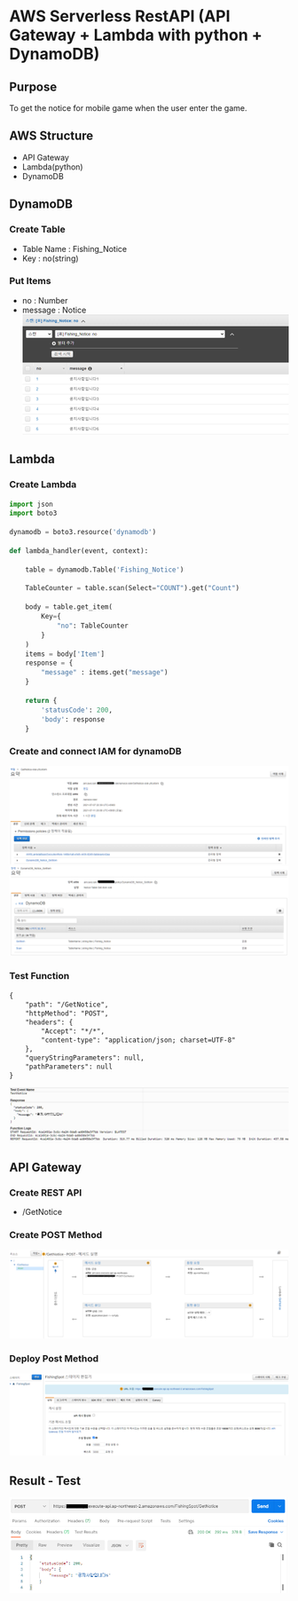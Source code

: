 # AWS Serverless RestAPI (API Gateway + Lambda with python + DynamoDB)

## Purpose
To get the notice for mobile game when the user enter the game.

## AWS Structure
- API Gateway
- Lambda(python)
- DynamoDB

## DynamoDB
### Create Table
- Table Name : Fishing_Notice
- Key : no(string)
### Put Items
- no : Number
- message : Notice
![Dynamodb](/AWS_Serverless_RESTAPI/Dynamodb.png)

## Lambda
### Create Lambda
```python
import json
import boto3

dynamodb = boto3.resource('dynamodb')

def lambda_handler(event, context):
    
    table = dynamodb.Table('Fishing_Notice')
    
    TableCounter = table.scan(Select="COUNT").get("Count")
    
    body = table.get_item(
        Key={
            "no": TableCounter
        }
    )
    items = body['Item']
    response = {
        "message" : items.get("message")
    }
    
    return {
        'statusCode': 200,
        'body': response
    }
```
### Create and connect IAM for dynamoDB
![IAM1](/AWS_Serverless_RESTAPI/IAM1.png)
![IAM2](/AWS_Serverless_RESTAPI/IAM2.png)
### Test Function
```
{
    "path": "/GetNotice",
    "httpMethod": "POST",
    "headers": {
        "Accept": "*/*",
        "content-type": "application/json; charset=UTF-8"
    },
    "queryStringParameters": null,
    "pathParameters": null
}
```
![Test1](/AWS_Serverless_RESTAPI/Test1.png)

## API Gateway
### Create REST API
- /GetNotice
### Create POST Method
![Gateway](/AWS_Serverless_RESTAPI/Gateway1.png)
### Deploy Post Method
![Deploy](/AWS_Serverless_RESTAPI/Deploy1.png)

## Result - Test
![Result](/AWS_Serverless_RESTAPI/Result.png)
